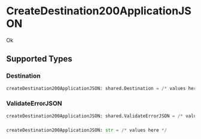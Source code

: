 # CreateDestination200ApplicationJSON

Ok


## Supported Types

### Destination

```python
createDestination200ApplicationJSON: shared.Destination = /* values here */
```

### ValidateErrorJSON

```python
createDestination200ApplicationJSON: shared.ValidateErrorJSON = /* values here */
```

### 

```python
createDestination200ApplicationJSON: str = /* values here */
```

